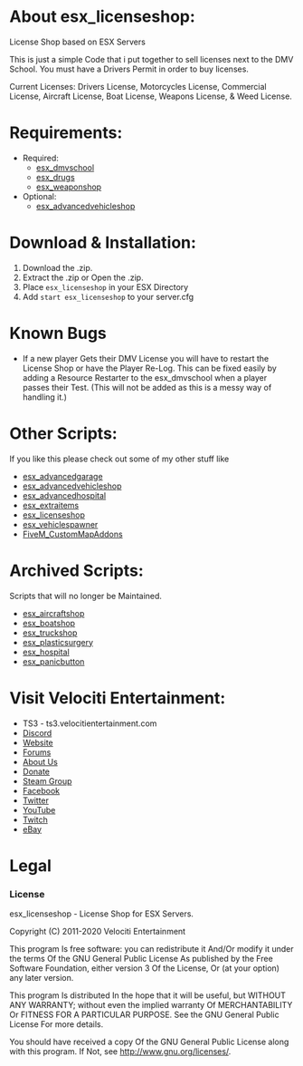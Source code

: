 # About esx_licenseshop:
License Shop based on ESX Servers

This is just a simple Code that i put together to sell licenses next to the DMV School. You must have a Drivers Permit in order to buy licenses.

Current Licenses: Drivers License, Motorcycles License, Commercial License, Aircraft License, Boat License, Weapons License, & Weed License.

# Requirements:
* Required:
  * [esx_dmvschool](https://github.com/ESX-Org/esx_dmvschool)
  * [esx_drugs](https://github.com/ESX-Org/esx_drugs)
  * [esx_weaponshop](https://github.com/ESX-Org/esx_weaponshop)
* Optional:
  * [esx_advancedvehicleshop](https://github.com/HumanTree92/esx_advancedvehicleshop)

# Download & Installation:
1) Download the .zip.
2) Extract the .zip or Open the .zip.
3) Place `esx_licenseshop` in your ESX Directory
4) Add `start esx_licenseshop` to your server.cfg

# Known Bugs
* If a new player Gets their DMV License you will have to restart the License Shop or have the Player Re-Log. This can be fixed easily by adding a Resource Restarter to the esx_dmvschool when a player passes their Test. (This will not be added as this is a messy way of handling it.)

# Other Scripts:
If you like this please check out some of my other stuff like
* [esx_advancedgarage](https://github.com/HumanTree92/esx_advancedgarage)
* [esx_advancedvehicleshop](https://github.com/HumanTree92/esx_advancedvehicleshop)
* [esx_advancedhospital](https://github.com/HumanTree92/esx_advancedhospital)
* [esx_extraitems](https://github.com/HumanTree92/esx_extraitems)
* [esx_licenseshop](https://github.com/HumanTree92/esx_licenseshop)
* [esx_vehiclespawner](https://github.com/HumanTree92/esx_vehiclespawner)
* [FiveM_CustomMapAddons](https://github.com/HumanTree92/FiveM_CustomMapAddons)

# Archived Scripts:
Scripts that will no longer be Maintained.
* [esx_aircraftshop](https://github.com/HumanTree92/esx_aircraftshop)
* [esx_boatshop](https://github.com/HumanTree92/esx_boatshop)
* [esx_truckshop](https://github.com/HumanTree92/esx_truckshop)
* [esx_plasticsurgery](https://github.com/HumanTree92/esx_plasticsurgery)
* [esx_hospital](https://github.com/HumanTree92/esx_hospital)
* [esx_panicbutton](https://github.com/HumanTree92/esx_panicbutton)

# Visit Velociti Entertainment:
* TS3 - ts3.velocitientertainment.com
* [Discord](http://discord.velocitientertainment.com)
* [Website](http://velocitientertainment.com/)
* [Forums](http://velocitientertainment.com/forum)
* [About Us](http://velocitientertainment.com/pc-gaming/)
* [Donate](http://velocitientertainment.com/donations/)
* [Steam Group](http://steamcommunity.com/groups/velocitientertainment)
* [Facebook](http://facebook.com/VelocitiEntertainment)
* [Twitter](http://twitter.com/VelocitiEnt)
* [YouTube](http://youtube.com/user/HumanTree92)
* [Twitch](http://twitch.tv/humantree92)
* [eBay](http://ebay.com/usr/humantree92)

# Legal
### License
esx_licenseshop - License Shop for ESX Servers.

Copyright (C) 2011-2020 Velociti Entertainment

This program Is free software: you can redistribute it And/Or modify it under the terms Of the GNU General Public License As published by the Free Software Foundation, either version 3 Of the License, Or (at your option) any later version.

This program Is distributed In the hope that it will be useful, but WITHOUT ANY WARRANTY; without even the implied warranty Of MERCHANTABILITY Or FITNESS FOR A PARTICULAR PURPOSE. See the GNU General Public License For more details.

You should have received a copy Of the GNU General Public License along with this program. If Not, see http://www.gnu.org/licenses/.
